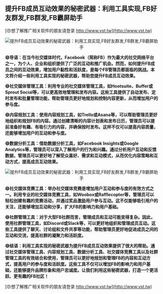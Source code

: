 ## **提升FB成员互动效果的秘密武器：利用工具实现,FB好友群发,FB群发,FB霸屏助手**

[😍想了解推广相关软件的朋友请登录 http://www.vst.tw](http://www.vst.tw)

 <center><img src="https://vst.tw/MP4/tuiguang/png/1.png" alt="提升FB成员互动效果的秘密武器：利用工具实现,FB好友群发,FB群发,FB霸屏助手"></center>

**😄导语：在当今社交媒体时代，Facebook（简称FB）作为最大的社交网络平台之一，为个人、企业和组织提供了广泛的互动和推广机会。然而，如何提升FB成员之间的互动效果，增加用户黏性和活跃度，是每个FB管理员都面临的挑战。本文将介绍一些利用工具实现的秘密武器，帮助您提升FB成员互动效果。**

**😄社交媒体管理工具：利用专业的社交媒体管理工具，如Hootsuite、Buffer或Sprout Social等，可以更高效地管理和发布内容。这些工具提供了自动发布、定时发布和批量管理功能，帮助管理员更好地规划和控制内容更新，从而增加用户的参与度。**

**😄内容规划工具：使用内容规划工具，如Trello或Asana等，可以帮助管理员更好地组织和规划FB的内容。通过创建清晰的内容计划表和发布日历，管理员可以提前准备好有趣、有吸引力的内容，并确保按时发布。这样不仅可以提高内容质量，还能够增加用户的互动和参与度。**

**😄数据分析工具：借助数据分析工具，如Facebook Insights或Google Analytics等，管理员可以深入了解用户的行为和兴趣。通过分析用户互动和反馈数据，管理员可以更好地了解受众喜好、需求和互动模式，从而优化内容策略和互动方式，提高成员互动效果。**

 <center><img src="https://vst.tw/MP4/tuiguang/png/8.png" alt="提升FB成员互动效果的秘密武器：利用工具实现,FB好友群发,FB群发,FB霸屏助手"></center>

**😄社交媒体竞赛工具：举办社交媒体竞赛是增加用户互动和参与度的有效方式之一。利用专业的社交媒体竞赛工具，如Woobox或Rafflecopter等，管理员可以轻松创建有趣的竞赛活动，并通过奖品激励用户参与互动。这不仅能够吸引用户的关注，还能够增加互动和分享，扩大FB的影响力和用户基础。**

**😄社群管理工具：对于大型FB社群而言，管理成员和互动可能变得复杂。因此，使用社群管理工具，如Discord或Slack等，可以更好地组织和管理成员互动。这些工具提供了聊天、讨论组和文件共享等功能，帮助管理员更好地促进成员之间的互动和交流，提高社群的凝聚力和活跃度。**

**😄结语：利用工具实现的秘密武器为提升FB成员互动效果提供了很大的帮助。通过社交媒体管理工具、内容规划工具、数据分析工具、社交媒体竞赛工具以及社群管理工具的有效结合和使用，管理员可以更好地规划和管理FB的内容和互动方式，提高用户的参与度和活跃度。这些工具不仅可以增加FB的影响力和用户基础，还能够提升品牌形象和用户忠诚度。让我们利用这些秘密武器，打造一个更活跃、更有趣的FB社区！**

[😍想了解推广相关软件的朋友请登录 http://www.vst.tw](http://www.vst.tw)



